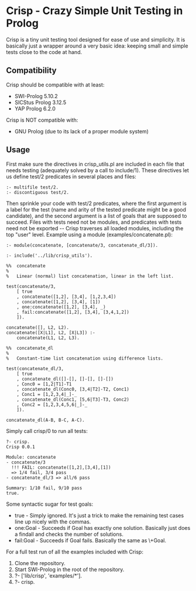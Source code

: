 # Crisp - Crazy Simple Unit Testing in Prolog

Crisp is a tiny unit testing tool designed for ease of use and simplicity. It is basically just a wrapper around a very basic idea: keeping small and simple tests close to the code at hand.


## Compatibility

Crisp  should be compatible with at least:

 * SWI-Prolog 5.10.2
 * SICStus Prolog 3.12.5
 * YAP Prolog 6.2.0

Crisp is NOT compatible with:

 * GNU Prolog (due to its lack of a proper module system)


## Usage

First make sure the directives in crisp_utils.pl are included in each file that needs testing (adequately solved by a call to include/1). These directives let us define test/2 predicates in several places and files:

	:- multifile test/2.
	:- discontiguous test/2.

Then sprinkle your code with test/2 predicates, where the first argument is a label for the test (name and arity of the tested predicate might be a good candidate), and the second argument is a list of goals that are supposed to succeed. Files with tests need not be modules, and predicates with tests need not be exported -- Crisp traverses all loaded modules, including the top "user" level. Example using a module (examples/concatenate.pl):

	:- module(concatenate, [concatenate/3, concatenate_dl/3]).

	:- include('../lib/crisp_utils').

	%%  concatenate
	%
	%   Linear (normal) list concatenation, linear in the left list.

	test(concatenate/3,
	    [ true
		, concatenate([1,2], [3,4], [1,2,3,4])
		, concatenate([1,2], [3,4], [1])
		, one:concatenate([1,2], [3,4], _)
		, fail:concatenate([1,2], [3,4], [3,4,1,2])
		]).

	concatenate([], L2, L2).
	concatenate([X|L1], L2, [X|L3]) :-
	    concatenate(L1, L2, L3).

	%%  concatenate_dl
	%
	%   Constant-time list concatenation using difference lists.

	test(concatenate_dl/3,
	    [ true
	    , concatenate_dl([]-[], []-[], []-[])
	    , Conc0 = [1,2|T1]-T1
	    , concatenate_dl(Conc0, [3,4|T2]-T2, Conc1)
	    , Conc1 = [1,2,3,4|_]-_
	    , concatenate_dl(Conc1, [5,6|T3]-T3, Conc2)
	    , Conc2 = [1,2,3,4,5,6|_]-_
	    ]).

	concatenate_dl(A-B, B-C, A-C).

Simply call crisp/0 to run all tests:

	?- crisp.
	Crisp 0.0.1

	Module: concatenate
	- concatenate/3
	  !!! FAIL: concatenate([1,2],[3,4],[1])
	  => 1/4 fail, 3/4 pass
	- concatenate_dl/3 => all/6 pass

	Summary: 1/10 fail, 9/10 pass
	true.

Some syntactic sugar for test goals:

 * true - Simply ignored. It's just a trick to make the remaining test cases line up nicely with the commas.
 * one:Goal - Succeeds if Goal has exactly one solution. Basically just does a findall and checks the number of solutions.
 * fail:Goal - Succeeds if Goal fails. Basically the same as \\+Goal.

For a full test run of all the examples included with Crisp:

 1. Clone the repository.
 2. Start SWI-Prolog in the root of the repository.
 3. ?- ['lib/crisp', 'examples/*'].
 4. ?- crisp.
